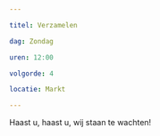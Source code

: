 ```yaml
---

titel: Verzamelen

dag: Zondag

uren: 12:00

volgorde: 4

locatie: Markt

---
```


Haast u, haast u, wij staan te wachten!
